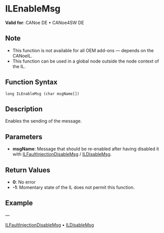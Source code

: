 # ILEnableMsg

**Valid for**: CANoe DE • CANoe4SW DE

## Note

- This function is not available for all OEM add-ons — depends on the CANoeIL.
- This function can be used in a global node outside the node context of the IL.

## Function Syntax

```
long ILEnableMsg (char msgName[])
```

## Description

Enables the sending of the message.

## Parameters

- **msgName**: Message that should be re-enabled after having disabled it with [ILFaultInjectionDisableMsg](CAPLfunctionILFaultInjectionDisableMsg.md) / [ILDisableMsg](CAPLfunctionILDisableMsg.md).

## Return Values

- **0**: No error
- **-1**: Momentary state of the IL does not permit this function.

## Example

—

[ILFaultInjectionDisableMsg](CAPLfunctionILFaultInjectionDisableMsg.md) • [ILDisableMsg](CAPLfunctionILDisableMsg.md)
